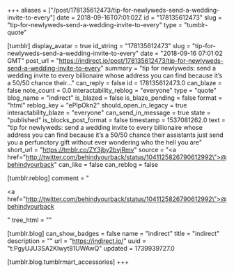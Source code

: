 +++
aliases = ["/post/178135612473/tip-for-newlyweds-send-a-wedding-invite-to-every"]
date = 2018-09-16T07:01:02Z
id = "178135612473"
slug = "tip-for-newlyweds-send-a-wedding-invite-to-every"
type = "tumblr-quote"

[tumblr]
display_avatar = true
id_string = "178135612473"
slug = "tip-for-newlyweds-send-a-wedding-invite-to-every"
date = "2018-09-16 07:01:02 GMT"
post_url = "https://indirect.io/post/178135612473/tip-for-newlyweds-send-a-wedding-invite-to-every"
summary = "tip for newlyweds: send a wedding invite to every billionaire whose address you can find because it’s a 50/50 chance their..."
can_reply = false
id = 178135612473.0
can_blaze = false
note_count = 0.0
interactability_reblog = "everyone"
type = "quote"
blog_name = "indirect"
is_blazed = false
is_blaze_pending = false
format = "html"
reblog_key = "ePIpOkn2"
should_open_in_legacy = true
interactability_blaze = "everyone"
can_send_in_message = true
state = "published"
is_blocks_post_format = false
timestamp = 1537081262.0
text = "tip for newlyweds: send a wedding invite to every billionaire whose address you can find because it&rsquo;s a 50/50 chance their assistants just send you a perfunctory gift without ever wondering who the hell you are"
short_url = "https://tmblr.co/ZY3jby2bvjRmv"
source = "<a href=\"http://twitter.com/behindyourback/status/1041125826790612992\">@behindyourback</a>"
can_like = false
can_reblog = false

[tumblr.reblog]
comment = "<p><a href=\"http://twitter.com/behindyourback/status/1041125826790612992\">@behindyourback</a></p>"
tree_html = ""

[tumblr.blog]
can_show_badges = false
name = "indirect"
title = "indirect"
description = ""
url = "https://indirect.io/"
uuid = "t:PgyUJU3SA2Klwyt81UWAwQ"
updated = 1739939727.0

[tumblr.blog.tumblrmart_accessories]
+++
